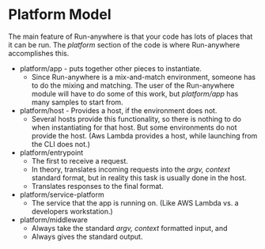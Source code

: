 # Platform Model

The main feature of Run-anywhere is that your code has lots of
places that it can be run. The _platform_ section of the code is
where Run-anywhere accomplishes this.

* platform/app - puts together other pieces to instantiate.
  * Since Run-anywhere is a mix-and-match environment, someone has to
    do the mixing and matching. The user of the Run-anywhere module
    will have to do some of this work, but _platform/app_ has many
    samples to start from.
* platform/host - Provides a host, if the environment does not.
  * Several hosts provide this functionality, so there is nothing to
    do when instantiating for that host. But some environments do not
    provide the host. (Aws Lambda provides a host, while launching
    from the CLI does not.)
* platform/entrypoint
  * The first to receive a request.
  * In theory, translates incoming requests into the _argv, context_ standard
    format, but in reality this task is usually done in the host.
  * Translates responses to the final format.
* platform/service-platform
  * The service that the app is running on. (Like AWS Lambda vs. a developers
    workstation.)
* platform/middleware
  * Always take the standard _argv, context_ formatted input, and
  * Always gives the standard output.
